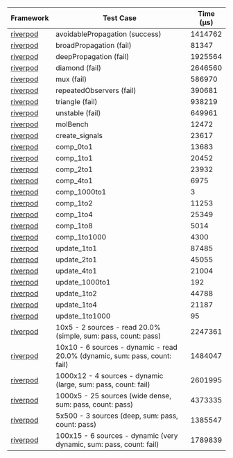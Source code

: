 | Framework | Test Case | Time (μs) |
| --- | --- | --- |
| [riverpod](https://github.com/rrousselGit/riverpod) | avoidablePropagation (success) | 1414762 |
| [riverpod](https://github.com/rrousselGit/riverpod) | broadPropagation (fail) | 81347 |
| [riverpod](https://github.com/rrousselGit/riverpod) | deepPropagation (fail) | 1925564 |
| [riverpod](https://github.com/rrousselGit/riverpod) | diamond (fail) | 2646560 |
| [riverpod](https://github.com/rrousselGit/riverpod) | mux (fail) | 586970 |
| [riverpod](https://github.com/rrousselGit/riverpod) | repeatedObservers (fail) | 390681 |
| [riverpod](https://github.com/rrousselGit/riverpod) | triangle (fail) | 938219 |
| [riverpod](https://github.com/rrousselGit/riverpod) | unstable (fail) | 649961 |
| [riverpod](https://github.com/rrousselGit/riverpod) | molBench | 12472 |
| [riverpod](https://github.com/rrousselGit/riverpod) | create_signals | 23617 |
| [riverpod](https://github.com/rrousselGit/riverpod) | comp_0to1 | 13683 |
| [riverpod](https://github.com/rrousselGit/riverpod) | comp_1to1 | 20452 |
| [riverpod](https://github.com/rrousselGit/riverpod) | comp_2to1 | 23932 |
| [riverpod](https://github.com/rrousselGit/riverpod) | comp_4to1 | 6975 |
| [riverpod](https://github.com/rrousselGit/riverpod) | comp_1000to1 | 3 |
| [riverpod](https://github.com/rrousselGit/riverpod) | comp_1to2 | 11253 |
| [riverpod](https://github.com/rrousselGit/riverpod) | comp_1to4 | 25349 |
| [riverpod](https://github.com/rrousselGit/riverpod) | comp_1to8 | 5014 |
| [riverpod](https://github.com/rrousselGit/riverpod) | comp_1to1000 | 4300 |
| [riverpod](https://github.com/rrousselGit/riverpod) | update_1to1 | 87485 |
| [riverpod](https://github.com/rrousselGit/riverpod) | update_2to1 | 45055 |
| [riverpod](https://github.com/rrousselGit/riverpod) | update_4to1 | 21004 |
| [riverpod](https://github.com/rrousselGit/riverpod) | update_1000to1 | 192 |
| [riverpod](https://github.com/rrousselGit/riverpod) | update_1to2 | 44788 |
| [riverpod](https://github.com/rrousselGit/riverpod) | update_1to4 | 21187 |
| [riverpod](https://github.com/rrousselGit/riverpod) | update_1to1000 | 95 |
| [riverpod](https://github.com/rrousselGit/riverpod) | 10x5 - 2 sources - read 20.0% (simple, sum: pass, count: pass) | 2247361 |
| [riverpod](https://github.com/rrousselGit/riverpod) | 10x10 - 6 sources - dynamic - read 20.0% (dynamic, sum: pass, count: fail) | 1484047 |
| [riverpod](https://github.com/rrousselGit/riverpod) | 1000x12 - 4 sources - dynamic (large, sum: pass, count: fail) | 2601995 |
| [riverpod](https://github.com/rrousselGit/riverpod) | 1000x5 - 25 sources (wide dense, sum: pass, count: pass) | 4373335 |
| [riverpod](https://github.com/rrousselGit/riverpod) | 5x500 - 3 sources (deep, sum: pass, count: pass) | 1385547 |
| [riverpod](https://github.com/rrousselGit/riverpod) | 100x15 - 6 sources - dynamic (very dynamic, sum: pass, count: fail) | 1789839 |
